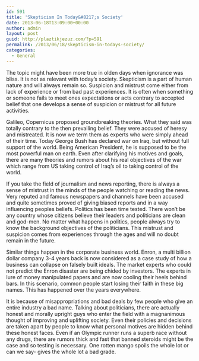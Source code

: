 ```yaml
---
id: 591
title: 'Skepticism In Today&#8217;s Society'
date: 2013-06-18T13:09:00+00:00
author: admin
layout: post
guid: http://plaztikjezuz.com/?p=591
permalink: /2013/06/18/skepticism-in-todays-society/
categories:
  - General
---
```

The topic might have been more true in olden days when ignorance was bliss. It is not as relevant with today&#8217;s society. Skepticism is a part of human nature and will always remain so. Suspicion and mistrust come either from lack of experience or from bad past experiences. It is often when something or someone fails to meet ones expectations or acts contrary to accepted belief that one develops a sense of suspicion or mistrust for all future activities.

Galileo, Copernicus proposed groundbreaking theories. What they said was totally contrary to the then prevailing belief. They were accused of heresy and mistreated. It is now we term them as experts who were simply ahead of their time. Today George Bush has declared war on Iraq, but without full support of the world. Being American President, he is supposed to be the most powerful man on earth. Even after clarifying his motives and goals, there are many theories and rumors about his real objectives of the war which range from US taking control of Iraq&#8217;s oil to taking control of the world.

If you take the field of journalism and news reporting, there is always a sense of mistrust in the minds of the people watching or reading the news. Very reputed and famous newspapers and channels have been accused and quite sometimes proved of giving biased reports and in a way influencing peoples beliefs. Politics has been time tested. There won&#8217;t be any country whose citizens believe their leaders and politicians are clean and god-men. No matter what happens in politics, people always try to know the background objectives of the politicians. This mistrust and suspicion comes from experiences through the ages and will no doubt remain in the future.

Similar things happen in the corporate business world. Enron, a multi billion dollar company 3-4 years back is now considered as a case study of how a business can collapse on falsely built ideals. The market experts who could not predict the Enron disaster are being chided by investors. The experts in lure of money manipulated papers and are now cooling their heels behind bars. In this scenario, common people start losing their faith in these big names. This has happened over the years everywhere.

It is because of misappropriations and bad deals by few people who give an entire industry a bad name. Talking about politicians, there are actually honest and morally upright guys who enter the field with a magnanimous thought of improving and uplifting society. Even their policies and decisions are taken apart by people to know what personal motives are hidden behind these honest faces. Even if an Olympic runner runs a superb race without any drugs, there are rumors thick and fast that banned steroids might be the case and so testing is necessary. One rotten mango spoils the whole lot or can we say- gives the whole lot a bad grade.